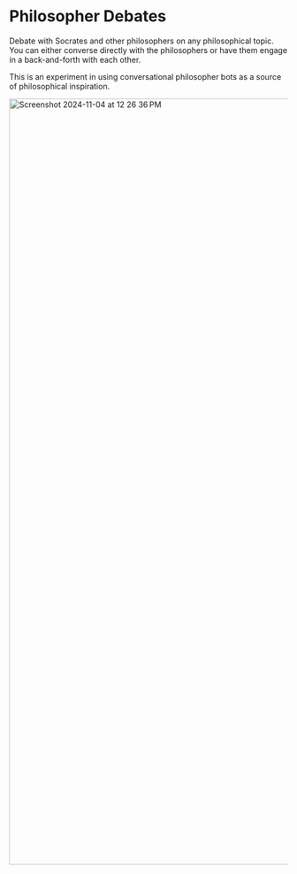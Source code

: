 # Philosopher Debates

Debate with Socrates and other philosophers on any philosophical topic. You can either converse directly with the philosophers or have them engage in a back-and-forth with each other.

This is an experiment in using conversational philosopher bots as a source of philosophical inspiration.

<img width="1384" alt="Screenshot 2024-11-04 at 12 26 36 PM" src="https://github.com/user-attachments/assets/6f66430a-5ec8-4f7b-81ae-f4db27bb5df9">
